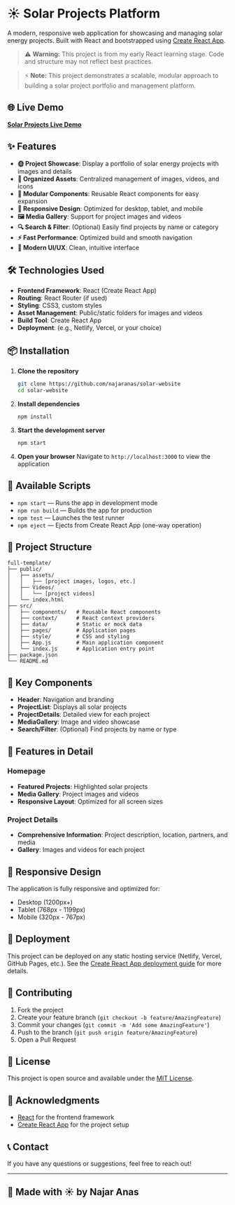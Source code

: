 # ☀️ Solar Projects Platform

A modern, responsive web application for showcasing and managing solar energy projects. Built with React and bootstrapped using [Create React App](https://github.com/facebook/create-react-app).

> ⚠️ **Warning:** This project is from my early React learning stage. Code and structure may not reflect best practices.

> ⚡ **Note:** This project demonstrates a scalable, modular approach to building a solar project portfolio and management platform.

## 🌐 Live Demo


**[Solar Projects Live Demo](https://najar-solar.netlify.app)**

## ✨ Features

- **🌞 Project Showcase**: Display a portfolio of solar energy projects with images and details
- **📁 Organized Assets**: Centralized management of images, videos, and icons
- **🧩 Modular Components**: Reusable React components for easy expansion
- **📱 Responsive Design**: Optimized for desktop, tablet, and mobile
- **🖼️ Media Gallery**: Support for project images and videos
- **🔍 Search & Filter**: (Optional) Easily find projects by name or category
- **⚡ Fast Performance**: Optimized build and smooth navigation
- **🎨 Modern UI/UX**: Clean, intuitive interface

## 🛠️ Technologies Used

- **Frontend Framework**: React (Create React App)
- **Routing**: React Router (if used)
- **Styling**: CSS3, custom styles
- **Asset Management**: Public/static folders for images and videos
- **Build Tool**: Create React App
- **Deployment**: (e.g., Netlify, Vercel, or your choice)

## 📦 Installation

1. **Clone the repository**

   ```bash
   git clone https://github.com/najaranas/solar-website
   cd solar-website
   ```

2. **Install dependencies**

   ```bash
   npm install
   ```

3. **Start the development server**

   ```bash
   npm start
   ```

4. **Open your browser**
   Navigate to `http://localhost:3000` to view the application

## 🚀 Available Scripts

- `npm start` — Runs the app in development mode
- `npm run build` — Builds the app for production
- `npm test` — Launches the test runner
- `npm eject` — Ejects from Create React App (one-way operation)

## 📁 Project Structure

```
full-template/
├── public/
│   ├── assets/
│   │   ├── [project images, logos, etc.]
│   ├── Videos/
│   │   └── [project videos]
│   └── index.html
├── src/
│   ├── components/   # Reusable React components
│   ├── context/      # React context providers
│   ├── data/         # Static or mock data
│   ├── pages/        # Application pages
│   ├── style/        # CSS and styling
│   ├── App.js        # Main application component
│   └── index.js      # Application entry point
├── package.json
└── README.md
```

## 🎯 Key Components

- **Header**: Navigation and branding
- **ProjectList**: Displays all solar projects
- **ProjectDetails**: Detailed view for each project
- **MediaGallery**: Image and video showcase
- **Search/Filter**: (Optional) Find projects by name or type

## 🎨 Features in Detail

### Homepage

- **Featured Projects**: Highlighted solar projects
- **Media Gallery**: Project images and videos
- **Responsive Layout**: Optimized for all screen sizes

### Project Details

- **Comprehensive Information**: Project description, location, partners, and media
- **Gallery**: Images and videos for each project

## 📱 Responsive Design

The application is fully responsive and optimized for:

- Desktop (1200px+)
- Tablet (768px - 1199px)
- Mobile (320px - 767px)

## 🚀 Deployment

This project can be deployed on any static hosting service (Netlify, Vercel, GitHub Pages, etc.). See the [Create React App deployment guide](https://facebook.github.io/create-react-app/docs/deployment) for more details.

## 🤝 Contributing

1. Fork the project
2. Create your feature branch (`git checkout -b feature/AmazingFeature`)
3. Commit your changes (`git commit -m 'Add some AmazingFeature'`)
4. Push to the branch (`git push origin feature/AmazingFeature`)
5. Open a Pull Request

## 📄 License

This project is open source and available under the [MIT License](LICENSE).

## 🙏 Acknowledgments

- [React](https://reactjs.org/) for the frontend framework
- [Create React App](https://github.com/facebook/create-react-app) for the project setup

## 📞 Contact

If you have any questions or suggestions, feel free to reach out!

---

## 🚀 Made with ☀️ by Najar Anas
